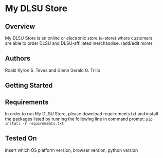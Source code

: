 # My DLSU Store

## Overview
My DLSU Store is an online or electronic store (e-store) where customers are able to order DLSU and DLSU-affiliated merchandise. (add/edit more)


## Authors
Roald Kyron S. Teves and Glenn Gerald G. Trillo


## Getting Started


## Requirements
In order to run My DLSU Store, please download requirements.txt and install the packages listed by running the following line in command prompt:
`pip install -r requirements.txt`


## Tested On 
insert which OS platform version, browser version,  python version
